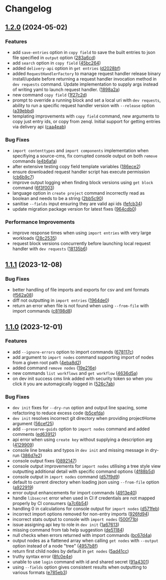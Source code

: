 # Changelog

## [1.2.0](https://github.com/contensis/cli/compare/contensis-cli-v1.1.1...contensis-cli-v1.2.0) (2024-05-02)


### Features

* add `save-entries` option in `copy field` to save the built entries to json file specified in `output` option ([283a6cd](https://github.com/contensis/cli/commit/283a6cd439df1d51a86a1d1e6bd9cf3edaae5f6f))
* add `search` option in `copy field` ([45bc264](https://github.com/contensis/cli/commit/45bc264f73c3be2fcfd9c1ed66f1b8f2f4cb20ea))
* added `delivery-api` option in `get entries` ([d2028bf](https://github.com/contensis/cli/commit/d2028bfeef3a8334f0c6d5c5f0a4c4c617b5e768))
* added `RequestHandlerFactory` to manage request handler release binary install/update before returning a request handler invocation method in `dev requests` command. Update implementation to supply args instead of writing yaml to launch request handler. ([1898a2a](https://github.com/contensis/cli/commit/1898a2a6a83dedbe17fc7725795b0fd1dac198d3))
* new command `copy field` ([1f27c2d](https://github.com/contensis/cli/commit/1f27c2d009072a9708272929feca4f79b72ecee0))
* prompt to override a running block and set a local uri with `dev requests`, ability to run a specific request handler version with `--release` option ([a39ebbd](https://github.com/contensis/cli/commit/a39ebbd0ad449d42398db38992fbbc298f552de5))
* templating improvements with `copy field` command, new arguments to copy just entry ids, or copy from zenql. Initial support for getting entries via delivery api ([caa4eab](https://github.com/contensis/cli/commit/caa4eab906f24a1bab280267eb32d254fd44ffe8))


### Bug Fixes

* `import contenttypes` and `import components` implementation when specifiying a source-cms, fix corrupted console output on both `remove` commands ([e4b6afa](https://github.com/contensis/cli/commit/e4b6afaf2417ef61d9eee1d545e82685bc3b8747))
* after extensive testing copy field template variables ([186ece2](https://github.com/contensis/cli/commit/186ece2b9bd5594ead103b4aaa673390df7a9314))
* ensure downloaded request handler script has execute permission ([cb6b9c7](https://github.com/contensis/cli/commit/cb6b9c760e55ef72b31342129edbb575ce47f7b7))
* improve output logging when finding block versions using `get block` command ([6f3f003](https://github.com/contensis/cli/commit/6f3f0030f0c0fe09830d27d1b91ab9a421cf3a8e))
* language option in `create project` command incorrectly read as boolean and needs to be a string ([2bb5c90](https://github.com/contensis/cli/commit/2bb5c902055acff285666a081c80ba71f62b8c8e))
* sanitise `--fields` input ensuring they are valid api ids ([fefcb34](https://github.com/contensis/cli/commit/fefcb3415cdc1cbdf89148a88f18e26e8838d2ff))
* update migration package version for latest fixes ([964cdb0](https://github.com/contensis/cli/commit/964cdb0447856a6bae87a4285ffa4c7af5268fc2))


### Performance Improvements

* improve response times when using `import entries` with very large workloads ([28c2535](https://github.com/contensis/cli/commit/28c2535f2fe09593c47b0d6f38c523a44a587555))
* request block versions concurrently before launching local request handler with `dev requests` ([18135b6](https://github.com/contensis/cli/commit/18135b635284f3714f82581cb755cb9b1a1edeec))

## [1.1.1](https://github.com/contensis/cli/compare/contensis-cli-v1.1.0...contensis-cli-v1.1.1) (2023-12-08)


### Bug Fixes

* better handling of file imports and exports for csv and xml formats ([f562a08](https://github.com/contensis/cli/commit/f562a088dea04fdcdfc57a55ec90882e33f27b06))
* diff not outputting in `import entries` ([1964de0](https://github.com/contensis/cli/commit/1964de0a67f83b4ce987aefb6dfc11f0a9167e34))
* return an error when file is not found when using `--from-file` with import commands ([c8198d8](https://github.com/contensis/cli/commit/c8198d8ddba9526bc16f0c4a7a884d8ff51785ce))

## [1.1.0](https://github.com/contensis/cli/compare/contensis-cli-v1.0.11...contensis-cli-v1.1.0) (2023-12-01)


### Features

* add `--ignore-errors` option to import commands ([678117c](https://github.com/contensis/cli/commit/678117c137f1a673c69f1e9f7742525a48f8c3d8))
* add argument to `import nodes` command supporting import of nodes from a given root path ([4eba8d2](https://github.com/contensis/cli/commit/4eba8d208a388ced34a626da71c0f0566f27e50f))
* added command `remove nodes` ([19e216e](https://github.com/contensis/cli/commit/19e216ee899f3b6a60eb7db1fe4c861e05c0ee28))
* new commands `list workflows` and `get workflow` ([4636d5a](https://github.com/contensis/cli/commit/4636d5a67894425e0c7e92aa51fa4cb8d8935412))
* on dev init success cms link added with security token so when you click it you are automagically logged in ([526c7ab](https://github.com/contensis/cli/commit/526c7abd29fa44714ea8c5e19f4538518ec02659))


### Bug Fixes

* `dev init` fixes for `--dry-run` option and output line spacing, some refactoring to reduce excess code ([b5cefda](https://github.com/contensis/cli/commit/b5cefda28403b69de6e98f0870b4c87194dfb005))
* `dev init` resolves incorrect git directory when providing projectHome argument ([56cef25](https://github.com/contensis/cli/commit/56cef257510ead814b9e25423257d5896f0075d3))
* add `--preserve-guids` option to `import nodes` command and added comments ([ed63912](https://github.com/contensis/cli/commit/ed63912d73e5c13db3c1f5d982d2b826e3d98981))
* api error when using `create key` without supplying a description arg ([4129909](https://github.com/contensis/cli/commit/4129909714caac534b2198aac12a8ed8203c338f))
* console line breaks and typos in `dev init` and missing message in dry-run ([386d7e2](https://github.com/contensis/cli/commit/386d7e252a51d40f528374a8bd45775e4b19f049))
* console output fixes ([0892147](https://github.com/contensis/cli/commit/089214717327bdb19105a945eed2bef36ab1a576))
* console output improvements for `import nodes` utilising a tree style view outputting additional detail with specific command options ([4f88b5d](https://github.com/contensis/cli/commit/4f88b5d5c919b3a40de02c62c9c4465550f98e6d))
* console output in `import nodes` command ([d57f9d9](https://github.com/contensis/cli/commit/d57f9d98508c98ad07c58d718a7b66cbb04f3792))
* default to current directory when loading json using `--from-file` option ([a922919](https://github.com/contensis/cli/commit/a9229195366d6e38e9879db0d5dd32cde66afd53))
* error output enhancements for import commands ([4913e40](https://github.com/contensis/cli/commit/4913e400a4649cf39294086921b796d2d4cd2b70))
* handle `libsecret` error when used in CI if credentials are not mapped properly by CI consumers ([a7c6b54](https://github.com/contensis/cli/commit/a7c6b544958079d3312132b5a4336237962a1c7d))
* handling 0 in calculations for console output for `import nodes` ([d571feb](https://github.com/contensis/cli/commit/d571feb12bc339165a6c9489ca491285fbfd189a))
* incorrect import options removed for non-entry imports ([926fd94](https://github.com/contensis/cli/commit/926fd940950b8a7af5528303683453123a54a947))
* incorrect stats output to console with `import nodes` ([500f71b](https://github.com/contensis/cli/commit/500f71b83d498c4db8d37fc9cc3aeededc805d7e))
* issue assigning api key to role in `dev init` ([1a67613](https://github.com/contensis/cli/commit/1a67613433cc88288a7cc42c34e142295aa0972c))
* missing command from tab help suggestion ([de51184](https://github.com/contensis/cli/commit/de511845f760e0b141e6ca8300ac3bfb9338faa1))
* null checks when errors returned with import commands ([bc67d4a](https://github.com/contensis/cli/commit/bc67d4a89d3e0221299623a3d1923f87732ad440))
* output nodes as a flattened array when calling `get nodes` with `--output` option instead of a node "tree" ([4957b8f](https://github.com/contensis/cli/commit/4957b8f3bd86586f4dd1375dc8666a92e13cbdcf))
* return first child nodes by default in `get nodes` ([5ad41cc](https://github.com/contensis/cli/commit/5ad41ccf1ff5296b57af6a8bc5df339f16eea45f))
* truthy syntax error ([8fc0e4e](https://github.com/contensis/cli/commit/8fc0e4e47a7f9cd570c9ae838d527c0c9f25ebc0))
* unable to use `login` command with id and shared secret ([91a4301](https://github.com/contensis/cli/commit/91a4301860125ad257150c9464279125d30304e1))
* using `--fields` option gives consistent results when outputting to various formats ([e785eb3](https://github.com/contensis/cli/commit/e785eb3246910daa66a91adb953ac3dd465c824a))
